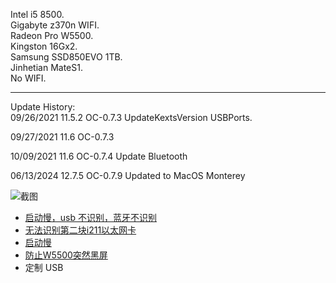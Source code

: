 <!--
 * @FilePath: /z370n-WIFI-RadeonProW5500-OC/README.md
 * @File Description: 
 * @Git: https://github.com/cvonfj, https://gitee.com/jfengcode
 * @Date: 2024-06-13
 * @LastEditTime: 2024-06-13
-->
Intel i5 8500.  
Gigabyte z370n WIFI.  
Radeon Pro W5500.  
Kingston 16Gx2.  
Samsung SSD850EVO 1TB.  
Jinhetian MateS1.  
No WIFI. 

-----------------------------------------------------------------
Update History:   
09/26/2021 11.5.2 OC-0.7.3 UpdateKextsVersion USBPorts.  

09/27/2021 11.6   OC-0.7.3   

10/09/2021 11.6   OC-0.7.4 Update Bluetooth 

06/13/2024 12.7.5 OC-0.7.9 Updated to MacOS Monterey

![截图](https://github.com/cvonfj/z370n-WIFI-RadeonProW5500-OC/blob/master/PrtScreen.png)
  - [启动慢，usb 不识别，蓝牙不识别](https://imacos.top/2022/01/16/0412-2/)
  - [无法识别第二块i211以太网卡](https://github.com/Shaneee/AppleIGB)
  - [启动慢](https://xobo.org/nuc8-monterey-boot-slowly/)
  - [防止W5500突然黑屏](https://www.tonymacx86.com/threads/radeon-pro-w5500-kernel-panic-issues.311292/page-6)
  - 定制 USB
